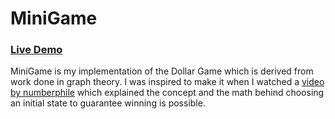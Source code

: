 # MiniGame
### [Live Demo](https://adamnizol.github.io/miniGame/)

MiniGame is my implementation of the Dollar Game which is derived from work done in graph theory. I was inspired to make it when I watched a [video by numberphile](https://www.youtube.com/watch?v=U33dsEcKgeQ) which explained the concept and the math behind choosing an initial state to guarantee winning is possible.

